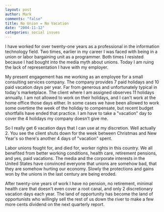 ```yaml
--- 
layout: post
author: Mark
comments: "false"
title: No Union = No Vacation
date: "2004-11-12"
categories: social issues
---
```

I have worked for over twenty-one years as a professional in the information technology field. Two times, earlier in my career I was faced with being in a union or labor bargaining unit as a programmer. Both times I resisted because I had bought into the media myth about unions. Today I am ruing the lack of representation I have with my employer.

My present engagement has me working as an employee for a small consulting services company. The company provides 7 paid holidays and 10 paid vacation days per year. Far from generous and unfortunately typical in today's marketplace. The client where I am assigned observes 11 holidays annually. I am not allowed to work on their holidays, and I can't work at the home office those days either. In some cases we have been allowed to work some overtime the week of the holiday to compensate, but recent budget shortfalls have ended that practice. I am have to take a "vacation" day to cover the 4 holidays my company doesn't give me.

So I really get 6 vacation days that I can use at my discretion. Well actually 2. You see the client shuts down for the week between Christmas and New Year's so there's another 4 days of "vacation" spent.

Labor unions fought for, and died for, worker rights in this country. We all benefited from better working conditions, health care, retirement pensions, and yes, paid vacations. The media and the corporate interests in the United States have convinced everyone that unions are somehow bad, that they are somehow hurting our economy. Slowly the protections and gains won by the unions in the last century are being eroded.

After twenty-one years of work I have no pension, no retirement, minimal health care that doesn't even cover a root canal, and only 2 discretionary vacation days each year. The land of opportunity has become the land of opportunists who willingly sell the rest of us down the river to make a few more cents dividend on the next quarterly report.

